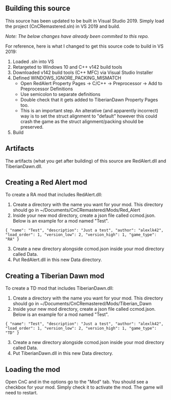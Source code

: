 ## Building this source

This source has been updated to be built in Visual Studio 2019. Simply load the project (CnCRemastered.sln) in VS 2019 and build.

*Note: The below changes have already been commited to this repo.*

For reference, here is what I changed to get this source code to build in VS 2019:
1. Loaded .sln into VS
2. Retargeted to Windows 10 and C++ v142 build tools
3. Downloaded v142 build tools (C++ MFC) via Visual Studio Installer
4. Defined WINDOWS_IGNORE_PACKING_MISMATCH
    * Open RedAlert Property Pages -> C/C++ -> Preprocessor -> Add to Preprocessor Definitions
    * Use semicolon to separate definitions
    * Double check that it gets added to TiberianDawn Property Pages too.
    * This is an important step. An alterative (and apparently incorrect) way is to set the struct alignment to "default" however this could crash the game as the struct alignment/packing should be preserved.
5. Build

## Artifacts

The artifacts (what you get after building) of this source are RedAlert.dll and TiberianDawn.dll.

## Creating a Red Alert mod

To create a RA mod that includes RedAlert.dll:

1. Create a directory with the name you want for your mod. This directory should go in  ~/Documents/CnCRemastered/Mods/Red_Alert
2. Inside your new mod directory, create a json file called ccmod.json. Below is an example for a mod named "Test".

`
{
  "name": "Test",
  "description": "Just a test",
  "author": "alexlk42",
  "load_order": 1,
  "version_low": 2,
  "version_high": 1,
  "game_type": "RA"
}
`

3. Create a new directory alongside ccmod.json inside your mod directory called Data.
4. Put RedAlert.dll in this new Data directory.


## Creating a Tiberian Dawn mod

To create a TD mod that includes TiberianDawn.dll:

1. Create a directory with the name you want for your mod. This directory should go in ~/Documents/CnCRemastered/Mods/Tiberian_Dawn
2. Inside your new mod directory, create a json file called ccmod.json. Below is an example for a mod named "Test".

`
{
  "name": "Test",
  "description": "Just a test",
  "author": "alexlk42",
  "load_order": 1,
  "version_low": 2,
  "version_high": 1,
  "game_type": "TD"
}
`

3. Create a new directory alongside ccmod.json inside your mod directory called Data.
4. Put TiberianDawn.dll in this new Data directory.

## Loading the mod

Open CnC and in the options go to the "Mod" tab. You should see a checkbox for your mod. Simply check it to activate the mod. The game will need to restart.
